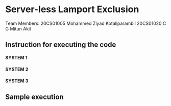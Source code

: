 # Server-less Lamport Exclusion

Team Members:
20CS01005  Mohammed Ziyad Kotaliparambil
20CS01020  C G Mitun Akil

## Instruction for executing the code

#### SYSTEM 1

#### SYSTEM 2

#### SYSTEM 3

## Sample execution
